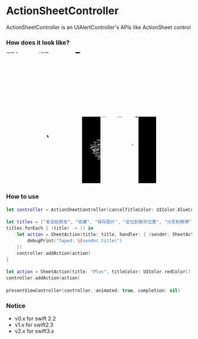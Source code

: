 # ActionSheetController
ActionSheetController is an UIAlertController's APIs like ActionSheet control

### How does it look like?

<p align="left">
<img src="./ScreenShoots/1.gif" width=40%">&nbsp;<img src="./ScreenShoots/2.gif" width=40%">
</p>

### How to use

```swift
let controller = ActionSheetController(cancelTitleColor: UIColor.blueColor())

let titles = ["发送给胖友", "收藏", "保存图片", "定位到聊天位置", "分享到微博", "复制链接", "复制图片"]
titles.forEach { (title) -> () in
    let action = SheetAction(title: title, handler: { (sender: SheetAction) -> Void in
        debugPrint("Taped: \(sender.title)")
    })
    controller.addAction(action)
}

let action = SheetAction(title: "Plus", titleColor: UIColor.redColor())
controller.addAction(action)

presentViewController(controller, animated: true, completion: nil)
```

### Notice

-   v0.x for swift 2.2
-   v1.x for swift2.3
-   v2.x for swift3.x

